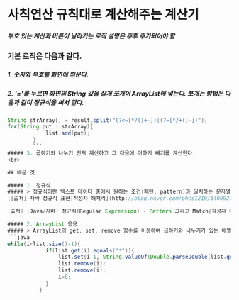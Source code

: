 # 사칙연산 규칙대로 계산해주는 계산기
##### 부호 있는 계산과 버튼이 날라가는 로직 설명은 추후 추가되어야 함

### 기본 로직은 다음과 같다.

##### 1. 숫자와 부호를 화면에 띄운다.
##### 2. '='를 누르면 화면의 String 값을 잘게 쪼개어 ArrayList에 넣는다. 쪼개는 방법은 다음과 같이 정규식을 써서 한다.

```java
String strArray[] = result.split("(?<=[*/()+-])|(?=[*/+()-])");
for(String put : strArray){
            list.add(put);
        }
        ```
##### 3. 곱하기와 나누기 먼저 계산하고 그 다음에 더하기 빼기를 계산한다.
<br>

## 배운 것

##### 1. 정규식
##### > 정규식이란 텍스트 데이터 중에서 원하는 조건(패턴, pattern)과 일치하는 문자열을 찾아내기 위해 사용하는 것으로 미리 정의된 기호와 문자를 이용해서 작성한 문자열을 의미, java.util.regex 패키지에 있는 Match 클래스와 Pattern 클래스를 사용하여 문자열을 정규표현식으로 검증할 수 있다. 해당 클래스 사용법은 자바 클래스 카테고리에 가면 있다. [자바 Pattern Class 링크](http://docs.oracle.com/javase/8/docs/api/index.html)
[[출처] 자바 정규식 표현|작성자 해처리](http://blog.naver.com/phcs1219/140092773115) <-좋은 링크임

[출처] [Java/자바] 정규식(Regular Expression) - Pattern 그리고 Match|작성자 대부류

##### 2. ArrayList 응용
##### > ArrayList의 get, set, remove 함수를 이용하여 곱하기와 나누기가 있는 배열을 찾은 다음 계산, 그리고 계산된 값은 set을 통해 값을 바꿔주고 나머지 필요없는 배열은 삭제해주는 구조
```java
while(i<list.size()-1){
            if(list.get(i).equals("*")){
                list.set(i-1, String.valueOf(Double.parseDouble(list.get(i-1)) * Double.parseDouble(list.get(i+1))));
                list.remove(i);
                list.remove(i);
                i=0;
            }
          }
```
